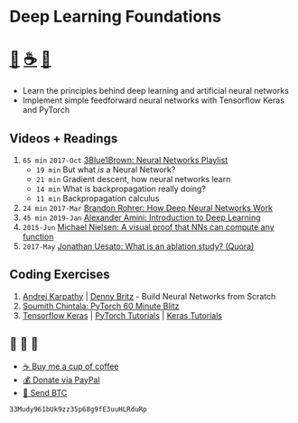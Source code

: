 # Deep Learning Foundations
# [🐳][x2] [☕️][x0] [🧧][x1]

- Learn the principles behind deep learning and artificial neural networks
- Implement simple feedforward neural networks with Tensorflow Keras and PyTorch

## Videos + Readings
1. `65 min` `2017-Oct` [3Blue1Brown: Neural Networks Playlist][v1]
    - `19 min` But what *is* a Neural Network?
    - `21 min` Gradient descent, how neural networks learn
    - `14 min` What is backpropagation really doing?
    - `11 min` Backpropagation calculus
2. `24 min` `2017-Mar` [Brandon Rohrer: How Deep Neural Networks Work][v2]
3. `45 min` `2019-Jan` [Alexander Amini: Introduction to Deep Learning][v3]
4. `2015-Jun` [Michael Nielsen: A visual proof that NNs can compute any function][r1]
5. `2017-May` [Jonathan Uesato: What is an ablation study? (Quora)][r2]

## Coding Exercises
1. [Andrej Karpathy][c1] | [Denny Britz][c4] - Build Neural Networks from Scratch
2. [Soumith Chintala: PyTorch 60 Minute Blitz][c2]
3. [Tensorflow Keras][c4] | [PyTorch Tutorials][c11] | [Keras Tutorials][c12]


## 🐳 🐳 🐳
- [☕️ Buy me a cup of coffee][x0]
- [💰 Donate via PayPal][x1]
- [💙 Send BTC][x2]

```
33Mudy961bUk9zz35p68g9fE3uuHLRduRp
```

[x0]: https://ko-fi.com/minimithi "Buy me a cup of coffee!"
[x1]: https://paypal.me/minimithi "Donate with PayPal"
[x2]: #-- "33Mudy961bUk9zz35p68g9fE3uuHLRduRp"

[r1]: http://neuralnetworksanddeeplearning.com/chap4.html
[r2]: https://www.quora.com/In-the-context-of-deep-learning-what-is-an-ablation-study

[v1]: https://3blue1brown.com/neural-networks
[v2]: https://brohrer.github.io/how_neural_networks_work.html
[v3]: https://www.youtube.com/watch?v=5v1JnYv_yWs

[c1]: http://cs231n.github.io/neural-networks-case-study/
[c2]: https://pytorch.org/tutorials/beginner/deep_learning_60min_blitz.html
[c3]: http://www.wildml.com/2015/09/implementing-a-neural-network-from-scratch/
[c4]: https://www.tensorflow.org/tutorials/keras
[c11]: https://github.com/yunjey/pytorch-tutorial/
[c12]: https://github.com/fchollet/deep-learning-with-python-notebooks
